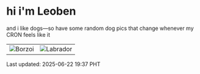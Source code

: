 # hi i'm Leoben

and i like dogs—so have some random dog pics that change whenever my CRON feels like it

|  |  |
|--------|----------|
| ![Borzoi](https://random-dog-vercel.vercel.app/api/random-borzoi?v=1750592249) | ![Labrador](https://random-dog-vercel.vercel.app/api/random-labrador?v=1750592249) |

Last updated: 2025-06-22 19:37 PHT
